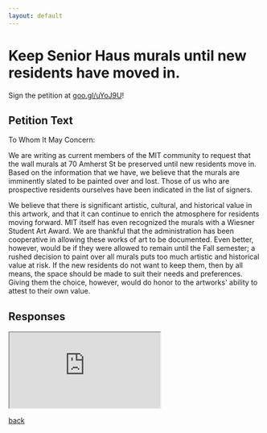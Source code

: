 ```yaml
---
layout: default
---
```


# Keep Senior Haus murals until new residents have moved in.

Sign the petition at [goo.gl/uYoJ9U](goo.gl/uYoJ9U "Petition to Keep SH Murals for Now")!

## Petition Text

To Whom It May Concern:

We are writing as current members of the MIT community to request that the wall murals at 70 Amherst St be preserved until new residents move in. Based on the information that we have, we believe that the murals are imminently slated to be painted over and lost. Those of us who are prospective residents ourselves have been indicated in the list of signers.

We believe that there is significant artistic, cultural, and historical value in this artwork, and that it can continue to enrich the atmosphere for residents moving forward. MIT itself has even recognized the murals with a Wiesner Student Art Award. We are thankful that the administration has been cooperative in allowing these works of art to be documented. Even better, however, would be if they were allowed to remain until the Fall semester; a rushed decision to paint over all murals puts too much artistic and historical value at risk. If the new residents do not want to keep them, then by all means, the space should be made to suit their needs and preferences. Giving them the choice, however, would do honor to the artworks' ability to attest to their own value.

## Responses

<div class="h_iframe">
  <iframe src="https://docs.google.com/spreadsheets/d/1adIFo9MERiQnVYAxweAY7JCWhnpR2XRNuksAsVlIC78/gviz/tq?tq=select B,C,G where C='Faculty member'"></iframe>
</div>

[back](./)
